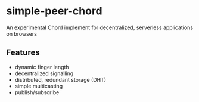 # simple-peer-chord
An experimental Chord implement for decentralized, serverless applications on browsers

## Features
* dynamic finger length
* decentralized signalling
* distributed, redundant storage (DHT)
* simple multicasting
* publish/subscribe
